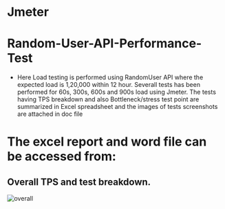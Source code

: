 # Jmeter
# Random-User-API-Performance-Test
* Here Load testing is performed using RandomUser API where the expected load is 1,20,000 within 12 hour. Severall tests has been performed for 60s, 300s, 600s and 900s load using Jmeter. The tests having TPS breakdown and also Bottleneck/stress test point are summarized in Excel spreadsheet and the images of tests screenshots are attached in doc file

# The excel report and word file can be accessed from: 

## Overall TPS and test breakdown.
![overall](https://user-images.githubusercontent.com/96931448/215960941-30a2a72d-6e59-495f-ad4a-28ae6961e996.jpg)
